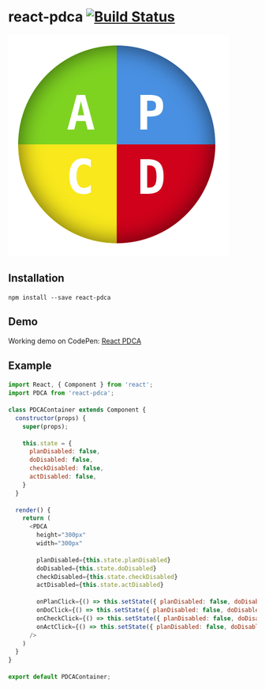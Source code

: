 # react-pdca [![Build Status](https://circleci.com/gh/sgnh/react-pdca.svg?style=shield)](https://circleci.com/gh/sgnh/react-pdca/tree/master)
![PDCA](https://github.com/sgnh/react-pdca/raw/master/docs/pdca.png "PDCA")

## Installation
```
npm install --save react-pdca
```

## Demo
Working demo on CodePen: [React PDCA](https://codepen.io/sgnh/full/LyaaYK/)

## Example
```javascript
import React, { Component } from 'react';
import PDCA from 'react-pdca';

class PDCAContainer extends Component {
  constructor(props) {
    super(props);
    
    this.state = {
      planDisabled: false,
      doDisabled: false,
      checkDisabled: false,
      actDisabled: false,
    }
  }
  
  render() {
    return (
      <PDCA
        height="300px"
        width="300px"

        planDisabled={this.state.planDisabled}
        doDisabled={this.state.doDisabled}
        checkDisabled={this.state.checkDisabled}
        actDisabled={this.state.actDisabled}
        
        onPlanClick={() => this.setState({ planDisabled: false, doDisabled: true, checkDisabled: true, actDisabled: true })}
        onDoClick={() => this.setState({ planDisabled: false, doDisabled: false, checkDisabled: true, actDisabled: true })}
        onCheckClick={() => this.setState({ planDisabled: false, doDisabled: false, checkDisabled: false, actDisabled: true })}
        onActClick={() => this.setState({ planDisabled: false, doDisabled: false, checkDisabled: false, actDisabled: false })}
      />
    )
  }
}

export default PDCAContainer;
```
